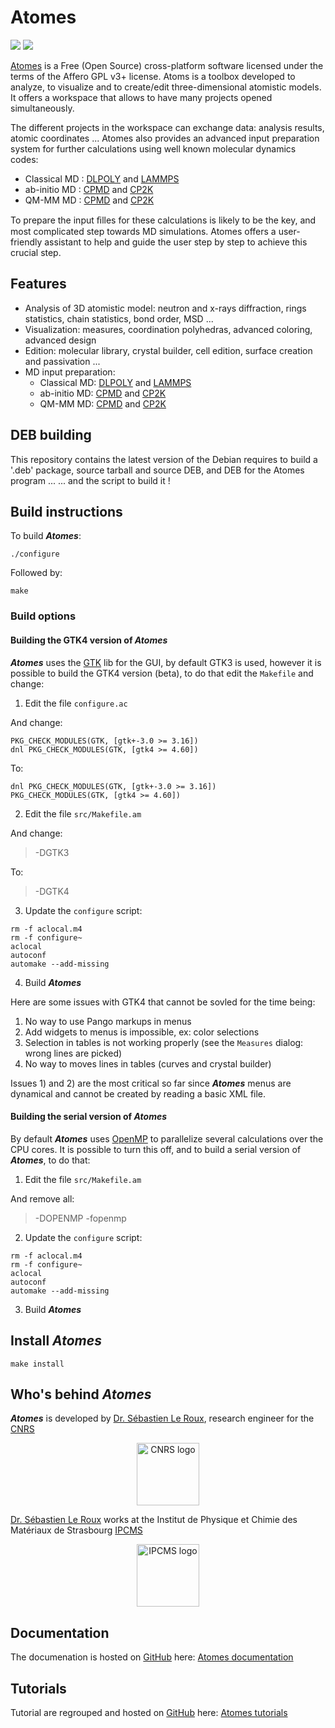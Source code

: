 # Atomes

![](https://github.com/Slookeur/Atomes.io/workflows/ns/badge.svg)
![](https://www.codefactor.io/repository/github/Slookeur/Atomes/badge)

[Atomes][atomes] is a Free (Open Source) cross-platform software licensed under the terms 
of the Affero GPL v3+ license. 
Atoms is a toolbox developed to analyze, to visualize and to create/edit three-dimensional atomistic models.
It offers a workspace that allows to have many projects opened simultaneously.

The different projects in the workspace can exchange data: analysis results, atomic coordinates ...
Atomes also provides an advanced input preparation system for further calculations using well known molecular dynamics codes:

- Classical MD : [DLPOLY][dlpoly] and [LAMMPS][lammps]
- ab-initio MD : [CPMD][cpmd] and [CP2K][cp2k]
- QM-MM MD : [CPMD][cpmd] and [CP2K][cp2k]

To prepare the input ﬁlles for these calculations is likely to be the key, and most complicated step towards MD simulations. 
Atomes offers a user-friendly assistant to help and guide the user step by step to achieve this crucial step.

## Features

  - Analysis of 3D atomistic model: neutron and x-rays diffraction, rings statistics, chain statistics, bond order, MSD ...
  - Visualization: measures, coordination polyhedras, advanced coloring, advanced design
  - Edition: molecular library, crystal builder, cell edition, surface creation and passivation ...
  - MD input preparation: 
	- Classical MD: [DLPOLY][dlpoly] and [LAMMPS][lammps]
	- ab-initio MD: [CPMD][cpmd] and [CP2K][cp2k]
	- QM-MM MD: [CPMD][cpmd] and [CP2K][cp2k]

## DEB building

This repository contains the latest version of the Debian requires to build a '.deb' package, source tarball and source DEB, and DEB for the Atomes program ...
... and the script to build it !

## Build instructions

To build ***Atomes***: 

```
./configure
```

Followed by:

```
make
```

### Build options

#### Building the GTK4 version of ***Atomes***

***Atomes*** uses the [GTK][gtk] lib for the GUI, by default GTK3 is used, however it is possible to build the GTK4 version (beta), to do that edit the `Makefile` and change:

  1. Edit the file `configure.ac` 

And change: 

```
PKG_CHECK_MODULES(GTK, [gtk+-3.0 >= 3.16])
dnl PKG_CHECK_MODULES(GTK, [gtk4 >= 4.60])
```

To:

```
dnl PKG_CHECK_MODULES(GTK, [gtk+-3.0 >= 3.16])
PKG_CHECK_MODULES(GTK, [gtk4 >= 4.60])
```

  2. Edit the file `src/Makefile.am`

And change:

> -DGTK3

To:

> -DGTK4

  3. Update the `configure` script:

```
rm -f aclocal.m4
rm -f configure~
aclocal
autoconf
automake --add-missing
```

  4. Build ***Atomes***

Here are some issues with GTK4 that cannot be sovled for the time being:
  1. No way to use Pango markups in menus
  2. Add widgets to menus is impossible, ex: color selections
  3. Selection in tables is not working properly (see the `Measures` dialog: wrong lines are picked)
  4. No way to moves lines in tables (curves and crystal builder)

Issues 1) and 2) are the most critical so far since ***Atomes*** menus are dynamical and cannot be created by reading a basic XML file. 

#### Building the serial version of ***Atomes***

By default ***Atomes*** uses [OpenMP][openmp] to parallelize several calculations over the CPU cores. 
It is possible to turn this off, and to build a serial version of ***Atomes***, to do that:

  1. Edit the file `src/Makefile.am` 

And remove all: 

> -DOPENMP -fopenmp 

  2. Update the `configure` script:

```
rm -f aclocal.m4
rm -f configure~
aclocal
autoconf
automake --add-missing
```

  3. Build ***Atomes***

## Install ***Atomes***

```
make install
```

## Who's behind ***Atomes***


***Atomes*** is developed by [Dr. Sébastien Le Roux][slr], research engineer for the [CNRS][cnrs]

<p align="center">
  <a href="https://www.cnrs.fr/"><img width="100" src="https://www.cnrs.fr/themes/custom/cnrs/logo.svg" alt="CNRS logo" align="center"></a>
</p>

[Dr. Sébastien Le Roux][slr] works at the Institut de Physique et Chimie des Matériaux de Strasbourg [IPCMS][ipcms]

<p align="center">
  <a href="https://www.ipcms.fr/"><img width="100" src="https://www.ipcms.fr/wp-content/uploads/2020/09/cropped-dessin_logo_IPCMS_couleur_vectoriel_r%C3%A9%C3%A9quilibr%C3%A9-2.png" alt="IPCMS logo" align="center"></a>
</p>

## Documentation

The documenation is hosted on [GitHub][github] here: [Atomes documentation][atomes-doc]

## Tutorials

Tutorial are regrouped and hosted on [GitHub][github] here: [Atomes tutorials][atomes-tuto]

[slr]:https://www.ipcms.fr/sebastien-le-roux/
[cnrs]:https://www.cnrs.fr/
[ipcms]:https://www.ipcms.fr/
[github]:https://github.com/
[jekyll]:https://jekyllrb.com/
[atomes]:https://atomes.ipcms.fr/
[atomes-doc]:https://slookeur.github.io/Atomes-doc/
[atomes-tuto]:https://slookeur.github.io/Atomes-tuto/
[dlpoly]:https://www.scd.stfc.ac.uk/Pages/DL_POLY.aspx
[lammps]:https://lammps.sandia.gov/
[cpmd]:http://www.cpmd.org
[cp2k]:http://cp2k.berlios.de
[gtk]:https://www.gtk.org/
[openmp]:https://www.openmp.org/
[fedora]:https://getfedora.org/
[fusion]:https://rpmfusion.org/
